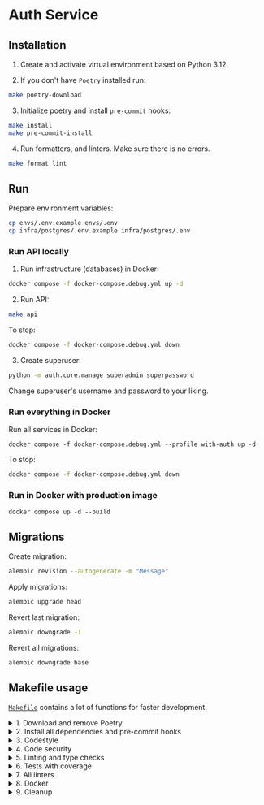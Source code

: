 # Auth Service

## Installation

1. Create and activate virtual environment based on Python 3.12.

2. If you don't have `Poetry` installed run:

```bash
make poetry-download
```

3. Initialize poetry and install `pre-commit` hooks:

```bash
make install
make pre-commit-install
```

4. Run formatters, and linters. Make sure there is no errors.

```bash
make format lint
```

## Run

Prepare environment variables:

```bash
cp envs/.env.example envs/.env
cp infra/postgres/.env.example infra/postgres/.env
```

### Run API locally

1. Run infrastructure (databases) in Docker:

```bash
docker compose -f docker-compose.debug.yml up -d
```

2. Run API:

```bash
make api
```

To stop:

```bash
docker compose -f docker-compose.debug.yml down
```

3. Create superuser:

```bash
python -m auth.core.manage superadmin superpassword
```

Change superuser's username and password to your liking.

### Run everything in Docker

Run all services in Docker:

```
docker compose -f docker-compose.debug.yml --profile with-auth up -d
```

To stop:

```bash
docker compose -f docker-compose.debug.yml down
```

### Run in Docker with production image

```
docker compose up -d --build
```

## Migrations

Create migration:

```bash
alembic revision --autogenerate -m "Message"
```

Apply migrations:

```bash
alembic upgrade head
```

Revert last migration:

```bash
alembic downgrade -1
```

Revert all migrations:

```bash
alembic downgrade base
```

## Makefile usage

[`Makefile`](https://github.com/Cobolock/Auth_1_M3S1/blob/master/Makefile) contains a lot of functions for faster
development.

<details>
<summary>1. Download and remove Poetry</summary>
<p>

To download and install Poetry run:

```bash
make poetry-download
```

To uninstall

```bash
make poetry-remove
```

</p>
</details>

<details>
<summary>2. Install all dependencies and pre-commit hooks</summary>
<p>

Install requirements:

```bash
make install
```

Pre-commit hooks could be installed after `git init` via

```bash
make pre-commit-install
```

</p>
</details>

<details>
<summary>3. Codestyle</summary>
<p>

Automatic formatting uses `ruff`.

```bash
make codestyle

# or use synonym
make format
```

Codestyle checks only, without rewriting files:

```bash
make check-codestyle
```

Update all dev libraries to the latest version using one command

```bash
make update-dev-deps
```

</p>
</details>

<details>
<summary>4. Code security</summary>
<p>

This command identifies security issues with `Safety`:

```bash
make check-safety
```

To validate `pyproject.toml` use

```bash
make check-poetry
```

</p>
</details>

<details>
<summary>5. Linting and type checks</summary>
<p>

Run static linting with `ruff` and `mypy`:

```bash
make static-lint
```

</p>
</details>

<details>
<summary>6. Tests with coverage</summary>
<p>

Run tests:

```bash
make test
```

</p>
</details>

<details>
<summary>7. All linters</summary>
<p>

Of course there is a command to ~~rule~~ run all linters in one:

```bash
make lint
```

</p>
</details>

<details>
<summary>8. Docker</summary>
<p>

```bash
make docker-build
```

which is equivalent to:

```bash
make docker-build VERSION=latest
```

Remove docker image with

```bash
make docker-remove
```

More information [about docker](https://github.com/Cobolock/Auth_1_M3S1/tree/master/docker).

</p>
</details>

<details>
<summary>9. Cleanup</summary>
<p>
Delete pycache files

```bash
make pycache-remove
```

Remove package build

```bash
make build-remove
```

Delete .DS_STORE files

```bash
make dsstore-remove
```

Remove .mypycache

```bash
make mypycache-remove
```

Or to remove all above run:

```bash
make cleanup
```

</p>
</details>
